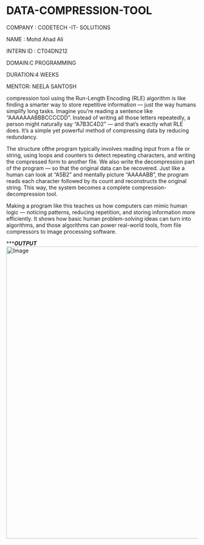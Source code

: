 # DATA-COMPRESSION-TOOL
COMPANY : CODETECH -IT- SOLUTIONS

NAME : Mohd Ahad Ali

INTERN ID : CT04DN212

DOMAIN:C PROGRAMMING

DURATION:4 WEEKS

MENTOR: NEELA SANTOSH

compression tool using the Run-Length Encoding (RLE) algorithm is like finding a smarter way to store repetitive information — just the way humans simplify long tasks. Imagine you're reading a sentence like “AAAAAAABBBCCCCDD”. Instead of writing all those letters repeatedly, a person might naturally say “A7B3C4D2” — and that’s exactly what RLE does. It’s a simple yet powerful method of compressing data by reducing redundancy.

The structure ofthe program typically involves reading input from a file or string, using loops and counters to detect repeating characters, and writing the compressed form to another file. We also write the decompression part of the program — so that the original data can be recovered. Just like a human can look at “A5B2” and mentally picture “AAAAABB”, the program reads each character followed by its count and reconstructs the original string. This way, the system becomes a complete compression-decompression tool.

Making a program like this teaches us how computers can mimic human logic — noticing patterns, reducing repetition, and storing information more efficiently. It shows how basic human problem-solving ideas can turn into algorithms, and those algorithms can power real-world tools, from file compressors to image processing software.

******************OUTPUT***************
<img width="1366" height="768" alt="Image" src="https://github.com/user-attachments/assets/1a87afa2-af57-4161-9612-5a33bf731c52" />
